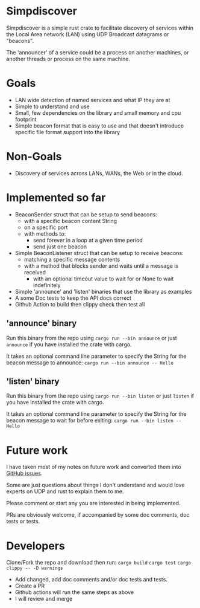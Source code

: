 # Simpdiscover

Simpdiscover is a simple rust crate to facilitate discovery of services within the Local Area network (LAN) 
using UDP Broadcast datagrams or "beacons".

The 'announcer' of a service could be a process on another machines, or another threads or process on the same machine.

# Goals
* LAN wide detection of named services and what IP they are at
* Simple to understand and use
* Small, few dependencies on the library and small memory and cpu footprint
* Simple beacon format that is easy to use and that doesn't introduce specific file format support into the library

# Non-Goals
* Discovery of services across LANs, WANs, the Web or in the cloud.
  
# Implemented so far
* BeaconSender struct that can be setup to send beacons:
  * with a specific beacon content String
  * on a specific port
  * with methods to:
    * send forever in a loop at a given time period
    * send just one beacon
* Simple BeaconListener struct that can be setup to receive beacons:
  * matching a specific message contents
  * with a method that blocks sender and waits until a message is received
    * with an optional timeout value to wait for or None to wait indefinitely
* Simple 'announce' and 'listen' binaries that use the library as examples
* A some Doc tests to keep the API docs correct
* Github Action to build then clippy check then test all

## 'announce' binary
Run this binary from the repo using `cargo run --bin announce` or just `announce` if you have installed the
crate with cargo.

It takes an optional command line parameter to specify the String for the beacon message to announce:
`cargo run --bin announce -- Hello`

## 'listen' binary
Run this binary from the repo using `cargo run --bin listen` or just `listen` if you have installed the
crate with cargo.

It takes an optional command line parameter to specify the String for the beacon message to wait for before exiting:
`cargo run --bin listen -- Hello`

# Future work
I have taken most of my notes on future work and converted them into [GitHub issues](https://github.com/andrewdavidmackenzie/simpdiscover/issues).

Some are just questions about things I don't understand and would love experts on UDP and rust to explain them to me.

Please comment or start any you are interested in being implemented.

PRs are obviously welcome, if accompanied by some doc comments, doc tests or tests.

# Developers
Clone/Fork the repo and download then run:
`cargo build`
`cargo test`
`cargo clippy -- -D warnings`

* Add changed, add doc comments and/or doc tests and tests.
* Create a PR
* Github actions will run the same steps as above
* I will review and merge